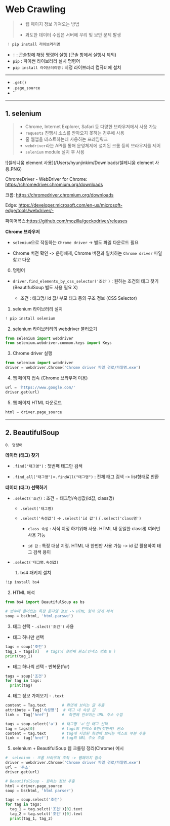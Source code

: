 # Web Crawling
> - 웹 페이지 정보 가져오는 방법
>
> - 과도한 데이터 수집은 서버에 무리 및 보안 문제 발생



```python
 ! pip install 라이브러리명
```
 - `!` : 콘솔창에 해당 명령어 실행 (콘솔 창에서 실행시 제외)
 - `pip` : 파이썬 라이브러리 설치 명령어
 - `pip install 라이브러리명` : 지정 라이브러리 컴퓨터에 설치   



-------------------
 - `.get()`  
 - `.page_source`
 - ``
-------------------
 ## 1. selenium
> - Chrome,  Internet Explorer, Safari 등 다양한 브라우저에서 사용 가능 
> - `requests` 진행시 소스를 받아오지 못하는 경우에 사용
> - 줄 웹앱을 테스트하는데 사용하는 프레임워크
> - `webdriver`라는 API를 통해 운영체제에 설치된 크롬 등의 브라우저를 제어
> - `selenium` module 설치 후 사용 

![셀레니움 element 사용](/Users/hyunjinkim/Downloads/셀레니움 element 사용.PNG)



ChromeDriver - WebDriver for Chrome:
 https://chromedriver.chromium.org/downloads



크롬: https://chromedriver.chromium.org/downloads

Edge: https://developer.microsoft.com/en-us/microsoft-edge/tools/webdriver/-

파이어폭스:https://github.com/mozilla/geckodriver/releases



**Chrome 브라우저**

- `selenium`으로 작동하는 `Chrome driver` -> 별도 파일 다운로드 필요

- Chrome 버전 확인 -> 운영체제, Chrome 버전과 일치하는 `Chrome driver` 파일 찾고 다운 



 0. 명령어
  - `driver.find_elements_by_css_selector('조건')` : 원하는 조건의 태그 찾기 (BeautifulSoup 별도 사용 필요 X)
    
    * 조건 : 태그명/ id 값/ 부모 태그 등의 구조 정보 (CSS Selector)   
    
    
 1. selenium  라이브러리 설치
 ``` python
 ! pip install selenium
 ```
 2.  selenium 라이브러리의 webdriver 불러오기
 ```python
 from selenium import webdriver
 from selenium.webdriver.common.keys import Keys
 ```
3. Chrome driver 실행
```python
from selenium import webdriver
driver = webdriver.Chrome('Chrome driver 파일 경로/파일명.exe')
```
4.  웹 페이지 접속 (Chrome 브라우저 이용)
```python
url = 'https://www.google.com/'
driver.get(url)
```
5. 웹 페이지 HTML 다운로드
```python
html = driver.page_source
```
-------------------


 ## 2. BeautifulSoup 



    0. 명령어

**데이터 (태그) 찾기**

- `.find("태그명")` : 첫번째 태그만 검색

- `.find_all("태그명")`=`.findAll("태그명")` : 전체 태그 검색 -> list형태로 반환

**데이터 (태그) 선택하기**

- `.select('조건)` : 조건 = 태그명/속성값(id값, class명)

  - `.select('태그명)`

  - `.select('속성값')` -> `.select('id 값')` / `.select('class명')`

    - `class 속성` :  서식 지정 하기위해 사용. HTML 내 동일한  class명 여러번 사용 가능 

    - `id 값` : 특정 대상 지정. HTML 내 한번만 사용 가능 -> id 값 활용하여 태그 검색 용이

- `.select('태그명.속성값)`



  1. bs4 패키지 설치

``` python
!ip install bs4
```
  2. HTML 해석

```python
from bs4 import BeautifulSoup as bs

# 변수에 들어있는 특정 문자열 정보 -> HTML 형식 맞게 해석
soup = bs(html, 'html.parswe') 
```
 3. 태그 선택 - `.slect('조건')` 사용 

   - 태그 하나만 선택 
```python
tags = soup('조건')
tag_1 = tags[0]   # tags의 첫번째 원소(인덱스 번호 0 )
print(tag_1)
```
  - 태그 하나씩 선택 - 반복문(for)
  ```python
  tags = soup('조건')
  for tag in tags:
    print(tag)
  ```
  4. 태그 정보 가져오기 - `.text`
```python
content = Tag.text       # 화면에 보이는 글 추출
attribute = Tag['속성명']  # 태그 내 속성 값
link =  Tag['href']      #  화면에 안보이는 URL 주소 수집 
```
```python
tags = soup.select('a')  # 태그명 'a'인 태그 선택 
tag = tags[0]            # tags의 인덱스 0번(첫번째) 원소 
content = tag.text       # tag에 저장된 화면에 보이는 텍스트 부분 추출
link =  tag['href']      # tag의 URL 주소 추출
```

  5. selenium + BeautifulSoup 웹 크롤링 정리(Chrome) 예시
```python
#  selenium - 크롬 브라우저 조작 -> 웹페이지 접속
driver = webdriver.Chrome('Chrome driver 파일 경로/파일명.exe')
url = '주소'
driver.get(url)

# BeautifulSoup - 원하는 정보 추출 
html = driver.page_source
soup = bs(html, 'html parser')

tags = soup.select('조건')
for tag in tags: 
  tag_1 = tag.selct('조건')[0].text
  tag_2 = tag.selct('조건')[0].text
  print(tag_1, tag_2)
```



